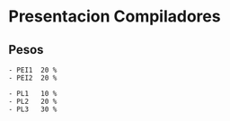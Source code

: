 # Presentacion Compiladores

## Pesos
    - PEI1  20 %
    - PEI2  20 %

    - PL1   10 %
    - PL2   20 %
    - PL3   30 %

